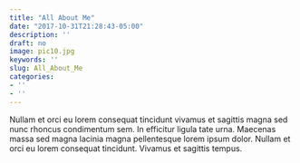 ```yaml
---
title: "All About Me"
date: "2017-10-31T21:28:43-05:00"
description: ''
draft: no
image: pic10.jpg
keywords: ''
slug: All_About_Me
categories:
- ''
- ''
---
```


Nullam et orci eu lorem consequat tincidunt vivamus et sagittis magna sed nunc rhoncus condimentum sem. In efficitur ligula tate urna. Maecenas massa sed magna lacinia magna pellentesque lorem ipsum dolor. Nullam et orci eu lorem consequat tincidunt. Vivamus et sagittis tempus.
